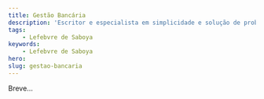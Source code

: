 ```yaml
---
title: Gestão Bancária
description: 'Escritor e especialista em simplicidade e solução de problemas. '
tags:
    - Lefebvre de Saboya
keywords:
    - Lefebvre de Saboya
hero: 
slug: gestao-bancaria
---
```


Breve...
